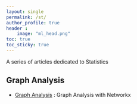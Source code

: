 ```yaml
---
layout: single
permalink: /st/
author_profile: true
header :
    image: "ml_head.png"
toc: true
toc_sticky: true
---
```


A series of articles dedicated to Statistics


## Graph Analysis

* [Graph Analysis](https://mohameddhaoui.github.io/statistics/graph/) : Graph Analysis with Networkx
